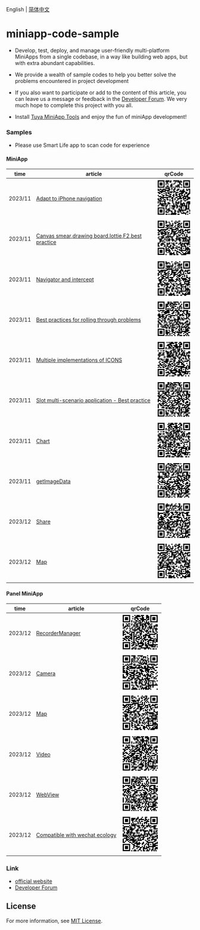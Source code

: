 English[](README.md) | [简体中文](README_zh.md)

# miniapp-code-sample

- Develop, test, deploy, and manage user-friendly multi-platform MiniApps from a single codebase, in a way like building web apps, but with extra abundant capabilities.

- We provide a wealth of sample codes to help you better solve the problems encountered in project development

- If you also want to participate or add to the content of this article, you can leave us a message or feedback in the [Developer Forum](https://www.tuyaos.com/posting.php?mode=post&f=10). We very much hope to complete this project with you all.

- Install [Tuya MiniApp Tools](https://developer.tuya.com/cn/miniapp/devtools/download) and enjoy the fun of miniApp development!

### Samples
- Please use Smart Life app to scan code for experience

#### MiniApp

| time    | article                        |  qrCode |
| ------- | ------------------------------ | ------ |
| 2023/11 | [Adapt to iPhone navigation](https://github.com/Tuya-Community/tuya-miniapp-demo/tree/master/adapt-iphone-navigation)     |<img src="./qrCode/iOS.png" width="100" height="100">  |
| 2023/11 | [Canvas smear,drawing board,lottie,F2,best practice](https://github.com/Tuya-Community/tuya-miniapp-demo/tree/master/canvas) |<img src="./qrCode/canvas.png" width="100" height="100"> |
| 2023/11 | [Navigator and intercept](https://github.com/Tuya-Community/tuya-miniapp-demo/tree/master/popup-scroll) |<img src="./qrCode/navigator.png" width="100" height="100"> |
| 2023/11 | [Best practices for rolling through problems](https://github.com/Tuya-Community/tuya-miniapp-demo/tree/master/popup-scroll) | <img src="./qrCode/scroll.png" width="100" height="100">|
| 2023/11 | [Multiple implementations of ICONS](https://github.com/Tuya-Community/tuya-miniapp-demo/tree/master/icon) |<img src="./qrCode/icon.png" width="100" height="100"> |
| 2023/11 | [Slot multi-scenario application - Best practice](https://github.com/Tuya-Community/tuya-miniapp-demo/tree/master/slot) | <img src="./qrCode/slot.png" width="100" height="100">|
| 2023/11 | [Chart](https://github.com/Tuya-Community/tuya-miniapp-demo/tree/master/uchart) |<img src="./qrCode/uchart.png" width="100" height="100"> |
| 2023/11 | [getImageData](https://github.com/Tuya-Community/tuya-miniapp-demo/tree/master/getImageData) |<img src="./qrCode/getImageData.png" width="100" height="100"> |
| 2023/12 | [Share](https://github.com/Tuya-Community/tuya-miniapp-demo/tree/master/api-share) |<img src="./qrCode/share.png" width="100" height="100">|
| 2023/12 | [Map](https://github.com/Tuya-Community/tuya-miniapp-demo/tree/master/map) |<img src="./qrCode/map.png" width="100" height="100">|


#### Panel MiniApp
| time    | article                        |  qrCode |
| ------- | ------------------------------ |  ------  |
| 2023/12 | [RecorderManager](https://github.com/Tuya-Community/tuya-miniapp-demo/tree/master/recorderManager) |<img src="./qrCode/recorder.png" width="100" height="100"> |
| 2023/12 | [Camera](https://github.com/Tuya-Community/tuya-miniapp-demo/tree/master/rayCamera) |<img src="./qrCode/rayCamera.png" width="100" height="100"> |
| 2023/12 | [Map](https://github.com/Tuya-Community/tuya-miniapp-demo/tree/master/rayMap) |<img src="./qrCode/rayMap.png" width="100" height="100"> |
| 2023/12 | [Video](https://github.com/Tuya-Community/tuya-miniapp-demo/tree/master/rayVideo) |<img src="./qrCode/rayVideo.png" width="100" height="100"> |
| 2023/12 | [WebView](https://github.com/Tuya-Community/tuya-miniapp-demo/tree/master/rayWebView) |<img src="./qrCode/rayWebView.png" width="100" height="100"> |
| 2023/12 | [Compatible with wechat ecology](https://github.com/Tuya-Community/tuya-miniapp-demo/tree/master/rayUseWX) |<img src="./qrCode/rayWx.png" width="100" height="100"> |

### Link

- [official website](https://developer.tuya.com/cn/miniapp)
- [Developer Forum](https://www.tuyaos.com/posting.php?mode=post&f=10)

## License

For more information, see [MIT License](LICENSE).
